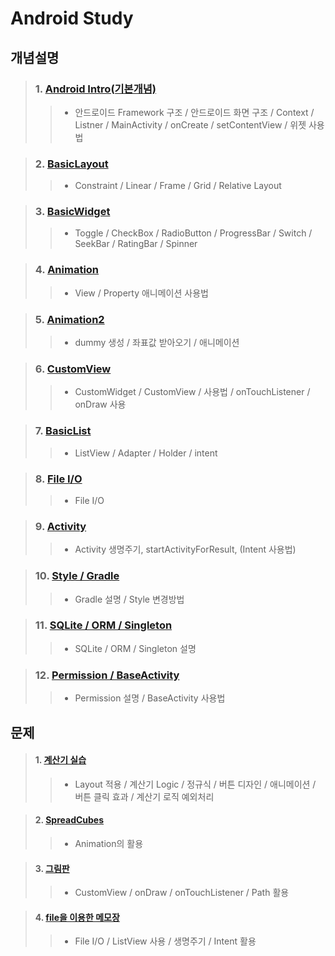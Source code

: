 # Android Study

## 개념설명
> ### 1. [Android Intro(기본개념)](https://github.com/Lee-KyungSeok/Study/tree/master/Android/Contents/Basic%20Concept)
>> - 안드로이드 Framework 구조 / 안드로이드 화면 구조 / Context / Listner / MainActivity / onCreate / setContentView / 위젯 사용법

> ### 2. [BasicLayout](https://github.com/Lee-KyungSeok/Study/tree/master/Android/Contents/BasicLayout)
>> - Constraint / Linear / Frame / Grid / Relative Layout

> ### 3. [BasicWidget](https://github.com/Lee-KyungSeok/Study/tree/master/Android/Contents/BasicWidget)
>> - Toggle / CheckBox / RadioButton / ProgressBar / Switch / SeekBar / RatingBar / Spinner

> ### 4. [Animation](https://github.com/Lee-KyungSeok/Study/tree/master/Android/Contents/Animation)
>> - View / Property 애니메이션 사용법

> ### 5. [Animation2 ](https://github.com/Lee-KyungSeok/Study/tree/master/Android/Contents/Animation2)
>> - dummy 생성 / 좌표값 받아오기 / 애니메이션

> ### 6. [CustomView](https://github.com/Lee-KyungSeok/Study/tree/master/Android/Contents/CustomView)
>> - CustomWidget / CustomView / 사용법 / onTouchListener / onDraw 사용

> ### 7. [BasicList](https://github.com/Lee-KyungSeok/Study/tree/master/Android/Contents/BasicList)
>> - ListView / Adapter / Holder / intent

> ### 8. [File I/O](https://github.com/Lee-KyungSeok/Study/tree/master/Android/Contents/FileIO)
>> - File I/O

> ### 9. [Activity ](https://github.com/Lee-KyungSeok/Study/tree/master/Android/Contents/Activity)
>> - Activity 생명주기, startActivityForResult, (Intent 사용법)

> ### 10. [Style /  Gradle](https://github.com/Lee-KyungSeok/Study/tree/master/Android/Contents/Gradle,Style)
>> - Gradle 설명 / Style 변경방법

> ### 11. [SQLite / ORM / Singleton ](https://github.com/Lee-KyungSeok/Study/tree/master/Android/Contents/Activity)
>> - SQLite / ORM / Singleton 설명

> ### 12. [Permission /  BaseActivity](https://github.com/Lee-KyungSeok/Study/tree/master/Android/Contents/Permission)
>> - Permission 설명 / BaseActivity 사용법

## 문제
>#### 1. [계산기 실습](https://github.com/Lee-KyungSeok/Study/tree/master/Android/Example/BasicCalculator)
>> - Layout 적용 / 계산기 Logic / 정규식 / 버튼 디자인 / 애니메이션 / 버튼 클릭 효과 / 계산기 로직 예외처리

>#### 2. [SpreadCubes](https://github.com/Lee-KyungSeok/Study/tree/master/Android/Example/SpreadCubes)
>> - Animation의 활용

> #### 3. [그림판](https://github.com/Lee-KyungSeok/Study/tree/master/Android/Example/CustomView2)
>> - CustomView / onDraw / onTouchListener / Path 활용

> #### 4. [file을 이용한 메모장](https://github.com/Lee-KyungSeok/Study/tree/master/Android/Example/AndroidMemoFile)
>> - File I/O / ListView 사용 / 생명주기 / Intent 활용
